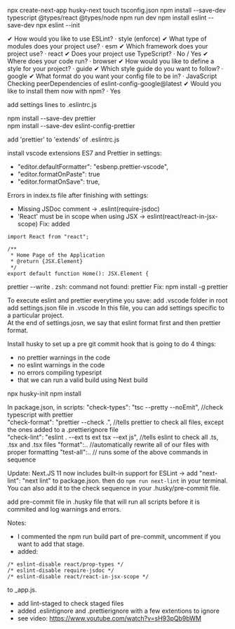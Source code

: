 npx create-next-app husky-next
touch tsconfig.json
npm install --save-dev typescript @types/react @types/node
npm run dev
npm install eslint --save-dev
npx eslint --init

✔ How would you like to use ESLint? · style (enforce)
✔ What type of modules does your project use? · esm
✔ Which framework does your project use? · react
✔ Does your project use TypeScript? · No / Yes
✔ Where does your code run? · browser
✔ How would you like to define a style for your project? · guide
✔ Which style guide do you want to follow? · google
✔ What format do you want your config file to be in? · JavaScript
Checking peerDependencies of eslint-config-google@latest
✔ Would you like to install them now with npm? · Yes

add settings lines to .eslintrc.js

npm install --save-dev prettier  
npm install --save-dev eslint-config-prettier

add 'prettier' to 'extends' of .eslintrc.js

install vscode extensions ES7 and Prettier
in settings:

- "editor.defaultFormatter": "esbenp.prettier-vscode",
- "editor.formatOnPaste": true
- "editor.formatOnSave": true,

Errors in index.ts file after finishing with settings:

- Missing JSDoc comment -> .eslint(require-jsdoc)
- 'React' must be in scope when using JSX -> eslint(react/react-in-jsx-scope)
  Fix: added

```
import React from "react";

/**
 * Home Page of the Application
 * @return {JSX.Element}
 */
export default function Home(): JSX.Element {
```

prettier --write .
zsh: command not found: prettier
Fix: npm install -g prettier

To execute eslint and prettier everytime you save:
add .vscode folder in root
add settings.json file in .vscode
In this file, you can add settings specific to a particular project.  
At the end of settings.josn, we say that eslint format first and then prettier format.

Install husky to set up a pre git commit hook that is going to do 4 things:

- no prettier warnings in the code
- no eslint warnings in the code
- no errors compiling typesript
- that we can run a valid build using Next build

npx husky-init
npm install

In package.json, in scripts:
"check-types": "tsc --pretty --noEmit", //check typescript with prettier  
"check-format": "prettier --check .", //tells prettier to check all files, except the ones added to a .prettierignore file  
"check-lint": "eslint . --ext ts ext tsx --ext js", //tells eslint to check all .ts, .tsx and .tsx files
"format":.. //automatically rewrite all of our files with proper formatting
"test-all":.. // runs some of the above commands in sequence

Update: Next.JS 11 now includes built-in support for ESLint -> add "next-lint": "next lint" to package.json.
then do `npm run next-lint` in your terminal. You can also add it to the check sequence in your .husky/pre-commit file.

add pre-commit file in .husky file that will run all scripts before it is commited and log warnings and errors.

Notes:

- I commented the npm run build part of pre-commit, uncomment if you want to add that stage.
- added:

```
/* eslint-disable react/prop-types */
/* eslint-disable require-jsdoc */
/* eslint-disable react/react-in-jsx-scope */
```

to \_app.js.

- add lint-staged to check staged files
- added .eslintignore and .prettierignore with a few extentions to ignore
- see video: https://www.youtube.com/watch?v=sH93pQb9bWM
